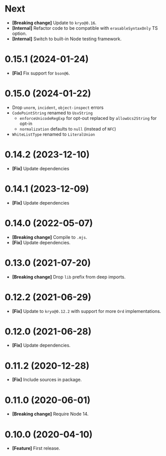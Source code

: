 # Next

- **[Breaking change]** Update to `kryo@0.16`.
- **[Internal]** Refactor code to be compatible with `erasableSyntaxOnly` TS option.
- **[Internal]** Switch to built-in Node testing framework.

# 0.15.1 (2024-01-24)

- **[Fix]** Fix support for `bson@6`.

# 0.15.0 (2024-01-22)

- Drop `unorm`, `incident`, `object-inspect` errors
- `CodePointString` renamed to `UsvString`
  - `enforceUnicodeRegExp` for opt-out replaced by `allowUcs2String` for opt-in
  - `normalization` defaults to `null` (instead of `NFC`)
- `WhiteListType` renamed to `LiteralUnion`

# 0.14.2 (2023-12-10)

- **[Fix]** Update dependencies

# 0.14.1 (2023-12-09)

- **[Fix]** Update dependencies

# 0.14.0 (2022-05-07)

- **[Breaking change]** Compile to `.mjs`.
- **[Fix]** Update dependencies.

# 0.13.0 (2021-07-20)

- **[Breaking change]** Drop `lib` prefix from deep imports.

# 0.12.2 (2021-06-29)

- **[Fix]** Update to `kryo@0.12.2` with support for more `Ord` implementations.

# 0.12.0 (2021-06-28)

- **[Fix]** Update dependencies.

# 0.11.2 (2020-12-28)

- **[Fix]** Include sources in package.

# 0.11.0 (2020-06-01)

- **[Breaking change]** Require Node 14.

# 0.10.0 (2020-04-10)

- **[Feature]** First release.
